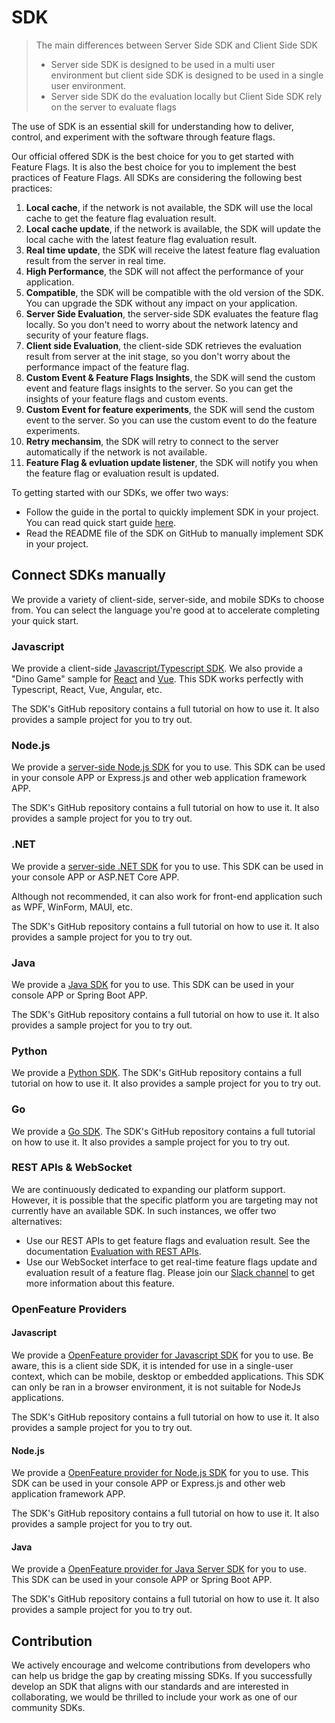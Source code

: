 # SDK

> The main differences between Server Side SDK and Client Side SDK
>
> - Server side SDK is designed to be used in a multi user environment but client side SDK is designed to be used in a single user environment.
> - Server side SDK do the evaluation locally but Client Side SDK rely on the server to evaluate flags 

The use of SDK is an essential skill for understanding how to deliver, control, and experiment with the software through feature flags.

Our official offered SDK is the best choice for you to get started with Feature Flags. It is also the best choice for you to implement the best practices of Feature Flags. All SDKs are considering the following best practices:

1. **Local cache**, if the network is not available, the SDK will use the local cache to get the feature flag evaluation result.
2. **Local cache update**, if the network is available, the SDK will update the local cache with the latest feature flag evaluation result.
3. **Real time update**, the SDK will receive the latest feature flag evaluation result from the server in real time.
4. **High Performance**, the SDK will not affect the performance of your application.
5. **Compatible**, the SDK will be compatible with the old version of the SDK. You can upgrade the SDK without any impact on your application.
6. **Server Side Evaluation**, the server-side SDK evaluates the feature flag locally. So you don't need to worry about the network latency and security of your feature flags.
7. **Client side Evaluation**, the client-side SDK retrieves the evaluation result from server at the init stage, so you don't worry about the performance impact of the feature flag.
8. **Custom Event & Feature Flags Insights**, the SDK will send the custom event and feature flags insights to the server. So you can get the insights of your feature flags and custom events.
9. **Custom Event for feature experiments**, the SDK will send the custom event to the server. So you can use the custom event to do the feature experiments.
10. **Retry mechansim**, the SDK will retry to connect to the server automatically if the network is not available.
11. **Feature Flag & evluation update listener**, the SDK will notify you when the feature flag or evaluation result is updated.

To getting started with our SDKs, we offer two ways:

- Follow the guide in the portal to quickly implement SDK in your project. You can read quick start guide [here](../getting-started/connect-an-sdk).
- Read the README file of the SDK on GitHub to manually implement SDK in your project.

## Connect SDKs manually

We provide a variety of client-side, server-side, and mobile SDKs to choose from. You can select the language you're good at to accelerate completing your quick start.

### Javascript

We provide a client-side [Javascript/Typescript SDK](https://github.com/featbit/featbit-js-client-sdk). We also provide a "Dino Game" sample for [React](https://github.com/featbit/featbit-samples/tree/main/samples/dino-game/interactive-demo-react) and [Vue](https://github.com/featbit/featbit-samples/tree/main/samples/dino-game/interactive-demo-vue). This SDK works perfectly with Typescript, React, Vue, Angular, etc.

The SDK's GitHub repository contains a full tutorial on how to use it. It also provides a sample project for you to try out.

### Node.js

We provide a [server-side Node.js SDK](https://github.com/featbit/featbit-node-server-sdk) for you to use. This SDK can be used in your console APP or Express.js and other web application framework APP.

The SDK's GitHub repository contains a full tutorial on how to use it. It also provides a sample project for you to try out.


### .NET

We provide a [server-side .NET SDK](https://github.com/featbit/featbit-dotnet-sdk) for you to use. This SDK can be used in your console APP or ASP.NET Core APP.

Although not recommended, it can also work for front-end application such as WPF, WinForm, MAUI, etc.

The SDK's GitHub repository contains a full tutorial on how to use it. It also provides a sample project for you to try out.

### Java

We provide a [Java SDK](https://github.com/featbit/featbit-java-sdk) for you to use. This SDK can be used in your console APP or Spring Boot APP. 

The SDK's GitHub repository contains a full tutorial on how to use it. It also provides a sample project for you to try out.



### Python

We provide a [Python SDK](https://github.com/featbit/featbit-python-sdk). The SDK's GitHub repository contains a full tutorial on how to use it. It also provides a sample project for you to try out.

### Go

We provide a [Go SDK](https://github.com/featbit/featbit-go-sdk). The SDK's GitHub repository contains a full tutorial on how to use it. It also provides a sample project for you to try out.

### REST APIs & WebSocket

We are continuously dedicated to expanding our platform support. However, it is possible that the specific platform you are targeting may not currently have an available SDK. In such instances, we offer two alternatives:

- Use our REST APIs to get feature flags and evaluation result. See the documentation [Evaluation with REST APIs](retrieve-feature-flags-with-api). 
- Use our WebSocket interface to get real-time feature flags update and evaluation result of a feature flag. Please join our [Slack channel](https://join.slack.com/t/featbit/shared_invite/zt-1ew5e2vbb-x6Apan1xZOaYMnFzqZkGNQ) to get more information about this feature.



### OpenFeature Providers

#### Javascript

We provide a [OpenFeature provider for Javascript SDK](https://github.com/featbit/featbit-js-client-openfeature-provider) for you to use. Be aware, this is a client side SDK, it is intended for use in a single-user context, which can be mobile, desktop or embedded applications. This SDK can only be ran in a browser environment, it is not suitable for NodeJs applications.

The SDK's GitHub repository contains a full tutorial on how to use it. It also provides a sample project for you to try out.

#### Node.js

We provide a [OpenFeature provider for Node.js SDK](https://github.com/featbit/openfeature-provider-node-server) for you to use. This SDK can be used in your console APP or Express.js and other web application framework APP.

The SDK's GitHub repository contains a full tutorial on how to use it. It also provides a sample project for you to try out.

#### Java

We provide a [OpenFeature provider for Java Server SDK](https://github.com/featbit/featbit-openfeature-provider-java-server) for you to use. This SDK can be used in your console APP or Spring Boot APP. 

The SDK's GitHub repository contains a full tutorial on how to use it. It also provides a sample project for you to try out.


## Contribution

We actively encourage and welcome contributions from developers who can help us bridge the gap by creating missing SDKs. If you successfully develop an SDK that aligns with our standards and are interested in collaborating, we would be thrilled to include your work as one of our community SDKs.
